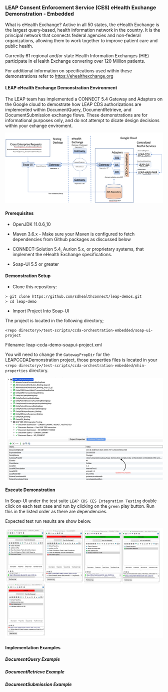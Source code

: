 ### LEAP Consent Enforcement Service (CES) eHealth Exchange Demonstration - Embedded

What is eHealth Exchange?
Active in all 50 states, the eHealth Exchange is the largest query-based, health information network in the country. It is the principal network that connects federal agencies and non-federal organizations, allowing them to work together to improve patient care and public health.

Currently 61 regional and/or state Health Information Exchanges (HIE) participate in eHealth Exchange convering over 120 Million patients.

For additional information on specifications used within these demonstrations refer to https://ehealthexchange.org

#### **LEAP eHealth Exchange Demonstration Environment**

The LEAP team has implemented a CONNECT 5.4 Gateway and Adapters on the Google cloud to demostrate how LEAP CDS authorizations are implemented within DocumentQuery, DocumentRetrieve, and DocumentSubmission exchange flows.  These demonstrations are for informational purposes only, and do not attempt to dicate design decisions within your exhange enviroment.

![eHealth Exchange Test Enviroment](../docs/assets/eHealthExchangeDemoEnv.png?raw=true)

#### Prerequisites

- OpenJDK 11.0.6_10

- Maven 3.6.x -
Make sure your Maven is configured to fetch dependencies from Github packages as discussed below

- CONNECT-Solution 5.4, Aurion 5.x, or proprietary systems, that implement the eHealth Exchange specifications.

- Soap-UI 5.5 or greater

#### **Demonstration Setup**

-  Clone this repository:
```
> git clone https://github.com/sdhealthconnect/leap-demos.git
> cd leap-demo
```

- Import Project Into Soap-UI

The project is located in the following directory;

```
<repo directory>/test-scripts/ccda-orchestration-embedded/soap-ui-project
```
Filename: leap-ccda-demo-soapui-project.xml

You will need to change the `GatewayPropDir` for the LEAPCCDADemonstration project, those properties files is located
in your `<repo directory>/test-scripts/ccda-orchestration-embedded/nhin-properties` directory.

![Soap-UI Setup](../docs/assets/soapuiconfig.png?raw=true)


#### **Execute Demonstration**

In Soap-UI under the test suite `LEAP CDS CES Integration Testing` double click on each test case and run by clicking on the `green` play button.  Run this in the listed order as there are dependencies.

Expected test run results are show below.

![Soap-UI Results](../docs/assets/ccdatestingresults.png?raw=true)

#### **Implementation Examples**

##### DocumentQuery Example

##### DocumentRetrieve Example

##### DocumentSubmission Example


